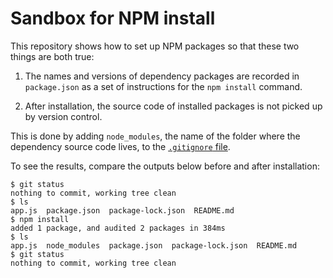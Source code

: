 # Sandbox for NPM install

This repository shows how to set up NPM packages so that these two things
are both true:

1) The names and versions of dependency packages are recorded in `package.json`
as a set of instructions for the `npm install` command.

2) After installation, the source code of installed packages is not picked up
by version control.

This is done by adding `node_modules`, the name of the folder where the
dependency source code lives, to the [`.gitignore` file](https://github.com/Birkbeck2/sandbox-npm-install/blob/main/.gitignore).

To see the results, compare the outputs below before and after installation:

```shell
$ git status
nothing to commit, working tree clean
$ ls
app.js  package.json  package-lock.json  README.md
$ npm install
added 1 package, and audited 2 packages in 384ms
$ ls
app.js  node_modules  package.json  package-lock.json  README.md
$ git status
nothing to commit, working tree clean
```
